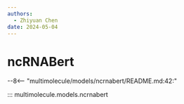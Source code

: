 ```yaml
---
authors:
  - Zhiyuan Chen
date: 2024-05-04
---
```


# ncRNABert

--8<-- "multimolecule/models/ncrnabert/README.md:42:"

::: multimolecule.models.ncrnabert
